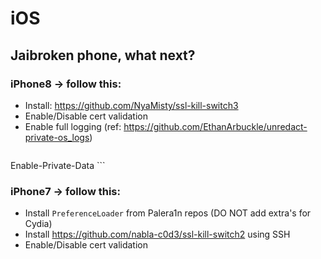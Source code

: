 # iOS

## Jaibroken phone, what next?

### iPhone8 -> follow this:
* Install: https://github.com/NyaMisty/ssl-kill-switch3
* Enable/Disable cert validation
* Enable full logging (ref: https://github.com/EthanArbuckle/unredact-private-os_logs)
  ```
<?xml version="1.0" encoding="UTF-8" ?>
<!DOCTYPE plist PUBLIC "-//Apple//DTD PLIST 1.0//EN" "http://www.apple.com/DTDs/PropertyList-1.0.dtd">

<!--
copy/edit into:
/Library/Preferences/Logging/com.apple.system.logging.plist
-->

<plist version="1.0">
<dict>
  <!-- show all data in logs, e.g. via idevicesyslog -->
  <key>Enable-Private-Data</key>
  <true/>
</dict>

</plist>
  ```

### iPhone7 -> follow this:
* Install `PreferenceLoader` from Palera1n repos (DO NOT add extra's for Cydia)
* Install https://github.com/nabla-c0d3/ssl-kill-switch2 using SSH
* Enable/Disable cert validation


